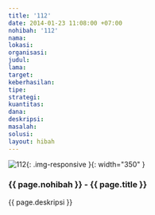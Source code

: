 ```yaml
---
title: '112'
date: 2014-01-23 11:08:00 +07:00
nohibah: '112'
nama: 
lokasi: 
organisasi: 
judul: 
lama: 
target: 
keberhasilan: 
tipe: 
strategi: 
kuantitas: 
dana: 
deskripsi: 
masalah: 
solusi: 
layout: hibah
---
```


![112](/static/img/hibahcms/112.png){: .img-responsive }{: width="350" }

### {{ page.nohibah }} - {{ page.title }}

{{ page.deskripsi }}

